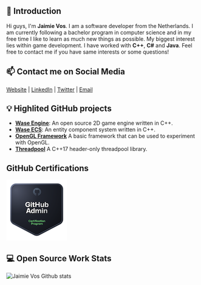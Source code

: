 ## 👋 Introduction

Hi guys, I'm **Jaimie Vos**. I am a software developer from the Netherlands. I am currently following a bachelor program in computer science and in my free time I like to learn as much new things as possible. My biggest interest lies within game development.
I have worked with **C++**, **C#** and **Java**. Feel free to contact me if you have same interests or some questions!

## 📫 Contact me on Social Media

[Website](https://jaimie.dev/) | [LinkedIn](https://www.linkedin.com/in/jaimievos/) | [Twitter](https://twitter.com/JaimieVos) | [Email](mailto:jaimie.vos@outlook.com)

## 💡 Highlited GitHub projects
- [**Wase Engine**](https://github.com/Wase-Engine): An open source 2D game engine written in C++.
- [**Wase ECS**](https://github.com/Wase-Engine/wase-ecs): An entity component system written in C++.
- [**OpenGL Framework**](https://github.com/JaimieVos/opengl-framework) A basic framework that can be used to experiment with OpenGL.
- [**Threadpool**](https://github.com/JaimieVos/threadpool) A C++17 header-only threadpool library.

## GitHub Certifications
[![GitHub Certification Picture](github-administration.png)](https://www.credly.com/badges/cb539477-ece0-4e1c-b585-816beceda696/public_url)
 
## 💻 Open Source Work Stats


![Jaimie Vos Github stats](https://github-readme-stats.vercel.app/api?username=JaimieVos&show_icons=true)

